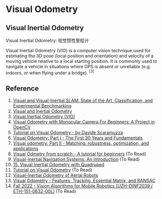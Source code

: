 # Visual Odometry


## Visual Inertial Odometry
Visual Inertial Odometry: 视觉惯性里程计

Visual Inertial Odometry (VIO) is a computer vision technique used for estimating the 3D pose (local position and orientation) and velocity of a moving vehicle relative to a local starting position. It is commonly used to navigate a vehicle in situations where GPS is absent or unreliable (e.g. indoors, or when flying under a bridge). <sup>[3]</sup>


## Reference
1. [Visual and Visual-Inertial SLAM: State of the Art, Classification, and Experimental Benchmarking](https://www.hindawi.com/journals/js/2021/2054828/)
2. [Visual and Inertial Odometry](https://www.ifi.uzh.ch/en/rpg/research/research_vo.htm)
3. [Visual Inertial Odometry (VIO)](https://docs.px4.io/main/en/computer_vision/visual_inertial_odometry.html)
4. [Visual Odometry with Monocular Camera For Beginners: A Project in OpenCV](https://www.youtube.com/watch?v=N451VeA8XRA)
5. [Tutorial on Visual Odometry - by Davide Scaramuzza](https://rpg.ifi.uzh.ch/visual_odometry_tutorial.html)
6. [Visual Odometry: Part I - The First 30 Years and Fundamentals](https://rpg.ifi.uzh.ch/docs/VO_Part_I_Scaramuzza.pdf)
7. [Visual odometry: Part II - Matching, robustness, optimization, and applications](https://rpg.ifi.uzh.ch/docs/VO_Part_II_Scaramuzza.pdf)
8. [Visual Odmetry from scratch - A tutorial for beginners](https://avisingh599.github.io/vision/visual-odometry-full/) (To Read)
9. [Visual-Inertial Navigation Systems: An Introduction](https://copland.udel.edu/~ghuang/icra21-vins-workshop/slides/01-vins_tutorial.pdf) (To Read)
10. [15. Visual Inertial Odometry with Quadruped](https://docs.omniverse.nvidia.com/isaacsim/latest/tutorial_ros_quadruped_vio.html)
11. [Tutorial on Visual Odometry](http://mrsl.grasp.upenn.edu/loiannog/tutorial_ICRA2016/VO_Tutorial.pdf) (To Read)
12. [Visual-Inertial Odometry of Aerial Robots](https://arxiv.org/pdf/1906.03289.pdf)
13. [Visual Odometry - Features, Tracking, Essential Matrix, and RANSAC](https://www.cs.cmu.edu/~kaess/vslam_cvpr14/media/VSLAM-Tutorial-CVPR14-A11-VisualOdometry.pdf)
14. [Fall 2022 - Vision Algorithms for Mobile Robotics (UZH-DINF2039 / ETH-151-0632-00L)](https://rpg.ifi.uzh.ch/teaching.html) (To Read)
